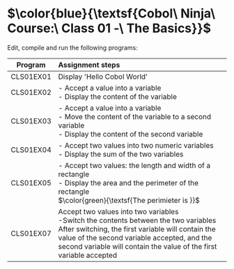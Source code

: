 # $\color{blue}{\textsf{Cobol\ Ninja\ Course:\ Class 01 -\ The Basics\}}$

Edit, compile and run the following programs:<br>

| Program   |  Assignment  steps|
|-----------|:-------------|
| CLS01EX01 | Display 'Hello Cobol World' |
| CLS01EX02 | - Accept a value into a variable<br>- Display the content of the variable |
| CLS01EX03 | - Accept a value into a variable<br>- Move the content of the variable to a second variable<br>- Display the content of the second variable|
| CLS01EX04 | - Accept two values into two numeric variables<br>- Display the sum of the two variables|
| CLS01EX05 | - Accept two values: the length and width of a rectangle<br>- Display the area and the perimeter of the rectangle<br>$\color{green}{\textsf{The perimieter is \}}$|
| CLS01EX07 | Accept two values into two variables<br>-Switch the contents between the two variables<br>After switching, the first variable will contain the value of the second variable accepted, and the second variable will contain the value of the first variable accepted|
